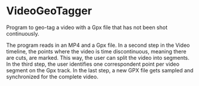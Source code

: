 # VideoGeoTagger
Program to geo-tag a video with a Gpx file that has not been shot continuously.

The program reads in an MP4 and a Gpx file. In a second step in the Video timeline, the points where the video is time discontinuous, meaning there are cuts, are marked. This way, the user can split the video into segments. In the third step, the user identifies one correspondent point per video segment on the Gpx track. In the last step, a new GPX file gets sampled and synchronized for the complete video.